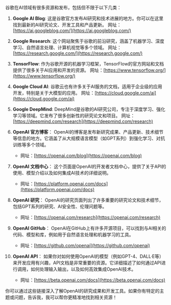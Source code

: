 

谷歌在AI领域有很多资源和发布，包括但不限于以下几类：

1. **Google AI Blog**: 这是谷歌官方发布AI研究和技术进展的地方。你可以在这里找到最新的AI研究论文、开发工具和产品更新。
   网址：[https://ai.googleblog.com/](https://ai.googleblog.com/)

2. **Google Research**: 这个网站聚焦于谷歌的前沿研究，涵盖了机器学习、深度学习、自然语言处理、计算机视觉等多个领域。
   网址：[https://research.google.com/](https://research.google.com/)

3. **TensorFlow**: 作为谷歌开源的机器学习框架，TensorFlow的官方网站和文档提供了很多关于AI应用和开发的资源。
   网址：[https://www.tensorflow.org/](https://www.tensorflow.org/)

4. **Google Cloud AI**: 谷歌云也有许多关于AI服务的文档，适用于企业级的应用开发，特别是关于大模型的应用。
   网址：[https://cloud.google.com/ai](https://cloud.google.com/ai)

5. **Google DeepMind**: DeepMind是谷歌的AI研究公司，专注于深度学习、强化学习等领域。它发布了很多创新性的研究论文和项目。
   网址：[https://deepmind.com/research](https://deepmind.com/research)



1. **OpenAI 官方博客**：
   OpenAI的博客是发布新研究成果、产品更新、技术细节等信息的地方。它涵盖了从大规模语言模型（如GPT系列）到强化学习、对抗训练等多个领域。
   - 网址：[https://openai.com/blog](https://openai.com/blog)

2. **OpenAI 文档中心**：
   这个页面是OpenAI的开发者文档中心，提供了关于API的使用、模型介绍以及如何集成AI技术的详细说明。
   - 网址：[https://platform.openai.com/docs](https://platform.openai.com/docs)

3. **OpenAI 研究**：
   OpenAI的研究页面列出了许多重要的研究论文和技术细节，包括GPT系列的研究、AI安全性、伦理问题等。
   - 网址：[https://openai.com/research](https://openai.com/research)

4. **OpenAI GitHub**：
   OpenAI在GitHub上有许多开源项目，可以找到与AI相关的代码、模型和库，例如用于自然语言处理和机器学习的工具。
   - 网址：[https://github.com/openai](https://github.com/openai)

5. **OpenAI API**：
   如果你对如何使用OpenAI的模型（例如GPT-4、DALL·E等）来开发应用有兴趣，API文档是非常重要的资源。它详细描述了如何通过API进行调用，如何处理输入输出，以及如何高效集成OpenAI技术。
   - 网址：[https://beta.openai.com/docs](https://beta.openai.com/docs)

你可以通过这些链接深入了解OpenAI的研究成果和开发工具。如果你有特定的主题或问题，告诉我，我可以帮你更精准地找到相关资源！
